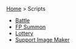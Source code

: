 [Home](/Home) > Scripts

- [Battle](Battle)
- [FP Summon](Friend-Point-Summon)
- [Lottery](Lottery)
- [Support Image Maker](Support-Image-Maker)